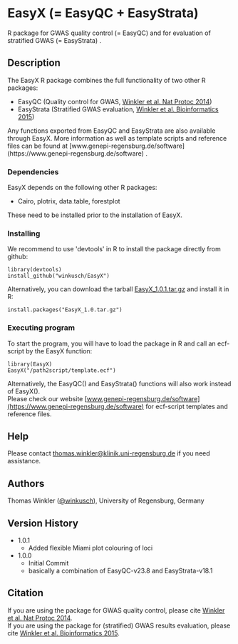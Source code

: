 # EasyX (= EasyQC + EasyStrata)

R package for GWAS quality control (= EasyQC) and for evaluation of stratified GWAS (= EasyStrata) . 

## Description

The EasyX R package combines the full functionality of two other R packages: 
- EasyQC (Quality control for GWAS, [Winkler et al. Nat Protoc 2014](https://pubmed.ncbi.nlm.nih.gov/24762786/))
- EasyStrata (Stratified GWAS evaluation, [Winkler et al. Bioinformatics 2015](https://pubmed.ncbi.nlm.nih.gov/25260699/)) 
</ul>
Any functions exported from EasyQC and EasyStrata are also available through EasyX.    
More information as well as template scripts and reference files can be found at  [www.genepi-regensburg.de/software](https://www.genepi-regensburg.de/software) .

### Dependencies

EasyX depends on the following other R packages:  
- Cairo, plotrix, data.table, forestplot 
</ul>
These need to be installed prior to the installation of EasyX. 

### Installing

We recommend to use 'devtools' in R to install the package directly from github:  
```
library(devtools)
install_github("winkusch/EasyX")
```
Alternatively, you can download the tarball [EasyX_1.0.1.tar.gz](https://homepages.uni-regensburg.de/~wit59712/easyx/EasyX_1.0.1.tar.gz) and install it in R: 
```
install.packages("EasyX_1.0.tar.gz")
```

### Executing program

To start the program, you will have to load the package in R and call an ecf-script by the EasyX function: 
```
library(EasyX)
EasyX("/path2script/template.ecf")
```
Alternatively, the EasyQC() and EasyStrata() functions will also work instead of EasyX().   
Please check our website [www.genepi-regensburg.de/software](https://www.genepi-regensburg.de/software) for ecf-script templates and reference files. 
## Help

Please contact thomas.winkler@klinik.uni-regensburg.de if you need assistance. 

## Authors

Thomas Winkler ([@winkusch](https://twitter.com/winkusch)), University of Regensburg, Germany

## Version History

* 1.0.1
    * Added flexible Miami plot colouring of loci
* 1.0.0
    * Initial Commit
	* basically a combination of EasyQC-v23.8 and EasyStrata-v18.1

## Citation

If you are using the package for GWAS quality control, please cite [Winkler et al. Nat Protoc 2014](https://pubmed.ncbi.nlm.nih.gov/24762786/).   
If you are using the package for (stratified) GWAS results evaluation, please cite [Winkler et al. Bioinformatics 2015](https://pubmed.ncbi.nlm.nih.gov/25260699/). 
